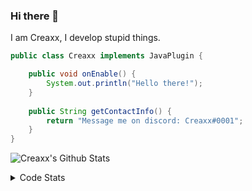 ### Hi there 👋

I am Creaxx, I develop stupid things. 

```java
public class Creaxx implements JavaPlugin {

    public void onEnable() {
        System.out.println("Hello there!");
    }
    
    public String getContactInfo() {
        return "Message me on discord: Creaxx#0001";
    }
}
```

![Creaxx's Github Stats](https://github-readme-stats.vercel.app/api?username=CreaxxOG&show_icons=true&theme=dark&count_private=true)

<details>
  <summary>Code Stats</summary>

<!--START_SECTION:waka-->
![Code Time](http://img.shields.io/badge/Code%20Time-1%2C087%20hrs%2044%20mins-blue)

![Lines of code](https://img.shields.io/badge/From%20Hello%20World%20I%27ve%20Written-169%20lines%20of%20code-blue)

**🐱 My GitHub Data** 

> 🏆 264 Contributions in the Year 2023
 > 
> 📦 66.2 kB Used in GitHub's Storage 
 > 
> 🚫 Not Opted to Hire
 > 
> 📜 4 Public Repositories 
 > 
> 🔑 2 Private Repositories  
 > 
**I'm an Early 🐤** 

```text
🌞 Morning    78 commits     ██░░░░░░░░░░░░░░░░░░░░░░░   8.28% 
🌆 Daytime    462 commits    ████████████░░░░░░░░░░░░░   49.04% 
🌃 Evening    385 commits    ██████████░░░░░░░░░░░░░░░   40.87% 
🌙 Night      17 commits     ░░░░░░░░░░░░░░░░░░░░░░░░░   1.8%

```
📅 **I'm Most Productive on Saturday** 

```text
Monday       84 commits     ██░░░░░░░░░░░░░░░░░░░░░░░   8.92% 
Tuesday      154 commits    ████░░░░░░░░░░░░░░░░░░░░░   16.35% 
Wednesday    87 commits     ██░░░░░░░░░░░░░░░░░░░░░░░   9.24% 
Thursday     126 commits    ███░░░░░░░░░░░░░░░░░░░░░░   13.38% 
Friday       110 commits    ███░░░░░░░░░░░░░░░░░░░░░░   11.68% 
Saturday     258 commits    ██████░░░░░░░░░░░░░░░░░░░   27.39% 
Sunday       123 commits    ███░░░░░░░░░░░░░░░░░░░░░░   13.06%

```


📊 **This Week I Spent My Time On** 

```text
💬 Programming Languages: 
No Activity Tracked This Week

🔥 Editors: 
No Activity Tracked This Week

```

**I Mostly Code in Java** 

```text
Java                     14 repos            ████████████████░░░░░░░░░   66.67% 
Kotlin                   6 repos             ███████░░░░░░░░░░░░░░░░░░   28.57% 
EJS                      1 repo              █░░░░░░░░░░░░░░░░░░░░░░░░   4.76%

```



 Last Updated on 25/01/2023 06:26:04 UTC
<!--END_SECTION:waka-->
</details>
